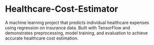 # Healthcare-Cost-Estimator
A machine learning project that predicts individual healthcare expenses using regression on insurance data. Built with TensorFlow and demonstrates preprocessing, model training, and evaluation to achieve accurate healthcare cost estimation.

